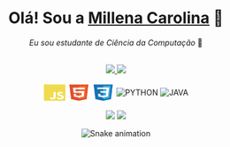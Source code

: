 <div>
  <h1 align="center">Olá! Sou a <a href="https://www.linkedin.com/in/millena-carolina-571a051ab/">Millena Carolina</a> 🙋 </h1>
  <p align="center"><i>Eu sou estudante de Ciência da Computação</i> 👩‍ </p>
  </a><br>

</div>


<div align="center">
  <a href="https://github.com/milenaksk">
    <img height="150em" src="https://github-readme-stats.vercel.app/api?username=Millena-ferreira&count_private=true&include_all_commits=true&show_icons=true&theme=dracula&hide_border=false&show_owner=true"/>
    <img height="150em" src="https://github-readme-stats.vercel.app/api/top-langs/?username=Millena-ferreira&theme=dracula&hide_border=false&&layout=compact"/>
  </a>
</div>

<div align="center" valign="top"><br>
  <img align="center" alt="Js" height="30" width="40" src="https://raw.githubusercontent.com/devicons/devicon/master/icons/javascript/javascript-plain.svg">
  <img align="center" alt="HTML" height="30" width="40" src="https://raw.githubusercontent.com/devicons/devicon/master/icons/html5/html5-original.svg">
  <img align="center" alt="CSS" height="30" width="40" src="https://raw.githubusercontent.com/devicons/devicon/master/icons/css3/css3-original.svg">
  <img align="center" alt="PYTHON" height="30" width="40" src="https://cdn.jsdelivr.net/gh/devicons/devicon/icons/python/python-original.svg">
  <img align="center" alt="JAVA" height="30" width="40" src="https://cdn.jsdelivr.net/gh/devicons/devicon/icons/java/java-original.svg">
</div><br>

<div align="center">
  <a href="https://www.linkedin.com/in/millena-carolina-571a051ab/" target="_blank"><img src="https://img.shields.io/badge/-LinkedIn-%230077B5?style=for-the-badge&logo=linkedin&logoColor=white" target="_blank"></a> 
  <a href="mailto:millenaferreir8@gmail.com"><img src="https://img.shields.io/badge/-Gmail-%23333?style=for-the-badge&logo=gmail&logoColor=white" target="_blank"></a>
</div>

<div align="center">
  
  ![Snake animation](https://github.com/Millena-ferreira/Millena-ferreira/blob/output/github-contribution-grid-snake.svg)
  
</div>
